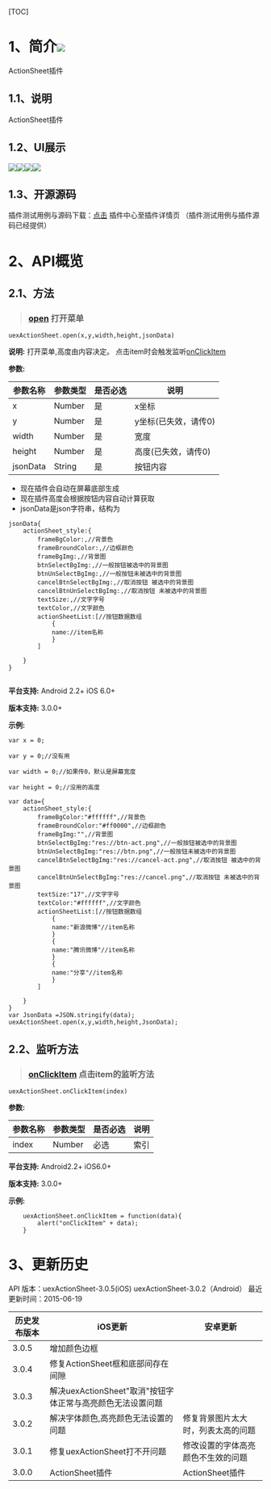 ﻿[TOC]
# 1、简介[![](http://appcan-download.oss-cn-beijing.aliyuncs.com/%E5%85%AC%E6%B5%8B%2Fgf.png)]() 
ActionSheet插件
## 1.1、说明
ActionSheet插件
## 1.2、UI展示
![](http://plugin.appcan.cn/pluginimg/162850y2015o8u11og.jpg)![](http://plugin.appcan.cn/pluginimg/170136f2015b8u11na.jpg)![](http://plugin.appcan.cn/pluginimg/170127y2015d8y11kf.jpg)![](http://plugin.appcan.cn/pluginimg/165111f2015o8w11la.jpg)
 
## 1.3、开源源码
插件测试用例与源码下载：[点击](http://plugin.appcan.cn/details.html?id=417_index) 插件中心至插件详情页 （插件测试用例与插件源码已经提供）
# 2、API概览

## 2.1、方法

> ### [open](#open) 打开菜单

`uexActionSheet.open(x,y,width,height,jsonData)`

**说明:**
打开菜单,高度由内容决定。
点击item时会触发监听[onClickItem](#onClickItem) 


**参数:**


|参数名称|参数类型 | 是否必选|  说明 |
|------|-----|--------|------- |
| x | Number | 是 | x坐标 |
| y | Number | 是 | y坐标(已失效，请传0) |
| width | Number | 是 | 宽度 |
|height|Number|是|高度(已失效，请传0)|
|jsonData|String|是|按钮内容|

* 现在插件会自动在屏幕底部生成
* 现在插件高度会根据按钮内容自动计算获取
* jsonData是json字符串，结构为

```
jsonData{
	actionSheet_style:{
		frameBgColor:,//背景色	
		frameBroundColor:,//边框颜色
		frameBgImg:,//背景图
		btnSelectBgImg:,//一般按钮被选中的背景图
		btnUnSelectBgImg:,//一般按钮未被选中的背景图
		cancelBtnSelectBgImg:,//取消按钮 被选中的背景图
		cancelBtnUnSelectBgImg:,//取消按钮 未被选中的背景图
		textSize:,//文字字号
		textColor,//文字颜色
		actionSheetList:[//按钮数据数组
			{
			name://item名称
			}
		]
			
	}
}
	
```

**平台支持:**
Android 2.2+
iOS 6.0+

**版本支持:**
3.0.0+

**示例:**

```
var x = 0;
        
var y = 0;//没有用
        
var width = 0;//如果传0，默认是屏幕宽度
        
var height = 0;//没用的高度
        
var data={
	actionSheet_style:{
		frameBgColor:"#ffffff",//背景色	
		frameBroundColor:"#ff0000",//边框颜色
		frameBgImg:"",//背景图
		btnSelectBgImg:"res://btn-act.png",//一般按钮被选中的背景图
		btnUnSelectBgImg:"res://btn.png",//一般按钮未被选中的背景图
		cancelBtnSelectBgImg:"res://cancel-act.png",//取消按钮 被选中的背景图
		cancelBtnUnSelectBgImg:"res://cancel.png",//取消按钮 未被选中的背景图
		textSize:"17",//文字字号
		textColor:"#ffffff",//文字颜色
		actionSheetList:[//按钮数据数组
			{
			name:"新浪微博"//item名称
			}
			{
			name:"腾讯微博"//item名称
			}
			{
			name:"分享"//item名称
			}
		]
			
	}
} 
var JsonData =JSON.stringify(data);   
uexActionSheet.open(x,y,width,height,JsonData);           

```

## 2.2、监听方法

> ###  [onClickItem](#onClickItem) 点击item的监听方法

`uexActionSheet.onClickItem(index)	`	

**参数:**
 
|参数名称|参数类型 | 是否必选|  说明 |
|------|-----|--------|------- |
| index | Number | 必选 |索引 |
 

**平台支持:**
Android2.2+
iOS6.0+

**版本支持:**
3.0.0+

**示例:**
```
    uexActionSheet.onClickItem = function(data){
        alert("onClickItem" + data);
    }
```
# 3、更新历史
API 版本：uexActionSheet-3.0.5(iOS) uexActionSheet-3.0.2（Android）
 最近更新时间：2015-06-19
 

|  历史发布版本 | iOS更新  | 安卓更新  |
| ------------ | ------------ | ------------ |
| 3.0.5  | 增加颜色边框 |    | 
| 3.0.4 | 修复ActionSheet框和底部间存在间隙 |   |
| 3.0.3  |  解决uexActionSheet"取消"按钮字体正常与高亮颜色无法设置问题 |   |
| 3.0.2  |  解决字体颜色,高亮颜色无法设置的问题| 修复背景图片太大时，列表太高的问题  |
| 3.0.1  | 修复uexActionSheet打不开问题| 修改设置的字体高亮颜色不生效的问题|
| 3.0.0  | ActionSheet插件  | ActionSheet插件|
